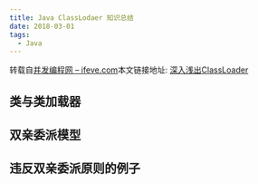 ```yaml
---
title: Java ClassLodaer 知识总结
date: 2018-03-01
tags:
  - Java
---
```



转载自[并发编程网 – ifeve.com](http://ifeve.com/)本文链接地址: [深入浅出ClassLoader](http://ifeve.com/classloader/)

## 类与类加载器

## 双亲委派模型

## 违反双亲委派原则的例子
